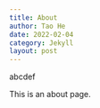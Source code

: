 ```yaml
---
title: About
author: Tao He
date: 2022-02-04
category: Jekyll
layout: post
---
```

abcdef


This is an about page.
